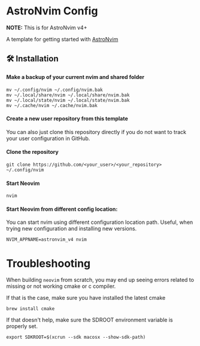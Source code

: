 # AstroNvim Config

**NOTE:** This is for AstroNvim v4+

A template for getting started with [AstroNvim](https://github.com/AstroNvim/AstroNvim)

## 🛠️ Installation

#### Make a backup of your current nvim and shared folder

```shell
mv ~/.config/nvim ~/.config/nvim.bak
mv ~/.local/share/nvim ~/.local/share/nvim.bak
mv ~/.local/state/nvim ~/.local/state/nvim.bak
mv ~/.cache/nvim ~/.cache/nvim.bak
```

#### Create a new user repository from this template

You can also just clone this repository directly if you do not want to track your user configuration in GitHub.

#### Clone the repository

```shell
git clone https://github.com/<your_user>/<your_repository> ~/.config/nvim
```

#### Start Neovim

```shell
nvim
```

#### Start Neovim from different config location:

You can start nvim using different configuration location path. Useful, when trying new configuration and installing new versions.

```shell
NVIM_APPNAME=astronvim_v4 nvim
```

# Troubleshooting

When building `neovim` from scratch, you may end up seeing errors related to missing or not working cmake or c compiler.

If that is the case, make sure you have installed the latest cmake

```shell
brew install cmake
```

If that doesn't help, make sure the SDROOT environment variable is properly set.

```shell
export SDKROOT=$(xcrun --sdk macosx --show-sdk-path)
```
